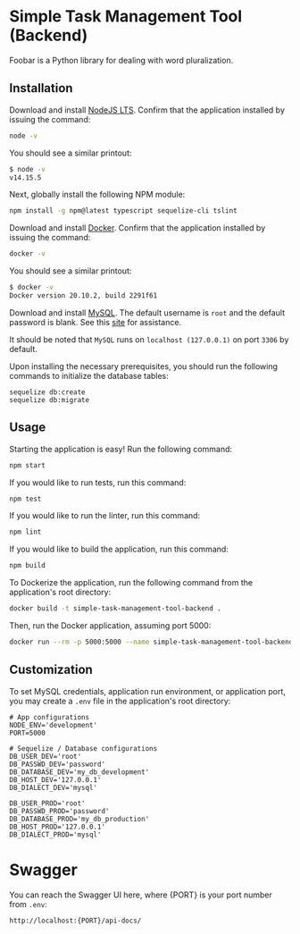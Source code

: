 # Simple Task Management Tool (Backend)
Foobar is a Python library for dealing with word pluralization.

## Installation
Download and install [NodeJS LTS](https://nodejs.org/en/).
Confirm that the application installed by issuing the command:
```bash
node -v
```
You should see a similar printout:
```bash
$ node -v
v14.15.5
```

Next, globally install the following NPM module:

```bash
npm install -g npm@latest typescript sequelize-cli tslint
```

Download and install [Docker](https://www.docker.com/).
Confirm that the application installed by issuing the command:
```bash
docker -v
```

You should see a similar printout:
```bash
$ docker -v
Docker version 20.10.2, build 2291f61
```

Download and install [MySQL](https://www.mysql.com/).
The default username is ```root``` and the default password is blank. See this [site](https://tableplus.com/blog/2018/11/what-is-the-default-username-password-in-mysql.html) for assistance.

It should be noted that ```MySQL``` runs on ```localhost (127.0.0.1)``` on port ```3306``` by default.

Upon installing the necessary prerequisites, you should run the following commands to initialize the database tables:
```
sequelize db:create
sequelize db:migrate
```

## Usage
Starting the application is easy! Run the following command:
```bash
npm start
```

If you would like to run tests, run this command:
```bash
npm test
```

If you would like to run the linter, run this command:
```bash
npm lint
```

If you would like to build the application, run this command:
```bash
npm build
```

To Dockerize the application, run the following command from the application's root directory:
```bash
docker build -t simple-task-management-tool-backend .
```

Then, run the Docker application, assuming port 5000:
```bash
docker run --rm -p 5000:5000 --name simple-task-management-tool-backend simple-task-management-tool-backend:latest
```

## Customization
To set MySQL credentials, application run environment, or application port, you may create a ```.env``` file in the application's root directory:

```
# App configurations
NODE_ENV='development'
PORT=5000

# Sequelize / Database configurations
DB_USER_DEV='root'
DB_PASSWD_DEV='password'
DB_DATABASE_DEV='my_db_development'
DB_HOST_DEV='127.0.0.1'
DB_DIALECT_DEV='mysql'

DB_USER_PROD='root'
DB_PASSWD_PROD='password'
DB_DATABASE_PROD='my_db_production'
DB_HOST_PROD='127.0.0.1'
DB_DIALECT_PROD='mysql'
```

# Swagger
You can reach the Swagger UI here, where {PORT} is your port number from ```.env```:

```http://localhost:{PORT}/api-docs/```
